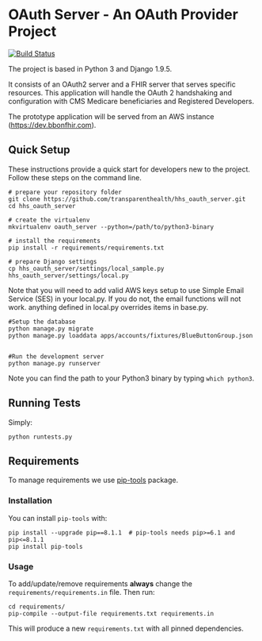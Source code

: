 OAuth Server - An OAuth Provider Project
========================================

[![Build Status](https://travis-ci.org/TransparentHealth/hhs_oauth_server.svg?branch=develop)](https://travis-ci.org/TransparentHealth/hhs_oauth_server)

The project is based in Python 3 and Django 1.9.5.

It consists of an OAuth2 server and a FHIR server that serves specific resources.
This application will handle the OAuth 2 handshaking and configuration with CMS Medicare
beneficiaries and Registered Developers.

The prototype application will be served from an AWS instance (https://dev.bbonfhir.com).

Quick Setup
-----------

These instructions provide a quick start for developers new to the project.
Follow these steps on the command line.

    # prepare your repository folder
    git clone https://github.com/transparenthealth/hhs_oauth_server.git
    cd hhs_oauth_server

    # create the virtualenv
    mkvirtualenv oauth_server --python=/path/to/python3-binary

    # install the requirements
    pip install -r requirements/requirements.txt

    # prepare Django settings
    cp hhs_oauth_server/settings/local_sample.py hhs_oauth_server/settings/local.py
    
Note that you will need to add valid AWS keys setup to use Simple Email Service (SES) in your local.py. If you do not,
the email functions will not work.  anything defined in local.py overrides items in base.py.  


    #Setup the database
    python manage.py migrate
    python manage.py loaddata apps/accounts/fixtures/BlueButtonGroup.json
    

    #Run the development server
    python manage.py runserver

Note you can find the path to your Python3 binary by typing `which python3`.

Running Tests
-------------

Simply:

    python runtests.py

Requirements
------------

To manage requirements we use [pip-tools][0] package.

### Installation

You can install `pip-tools` with:

    pip install --upgrade pip==8.1.1  # pip-tools needs pip>=6.1 and pip<=8.1.1
    pip install pip-tools

### Usage

To add/update/remove requirements **always** change the `requirements/requirements.in`
file. Then run:

    cd requirements/
    pip-compile --output-file requirements.txt requirements.in

This will produce a new `requirements.txt` with all pinned dependencies.

[0]: https://github.com/nvie/pip-tools

